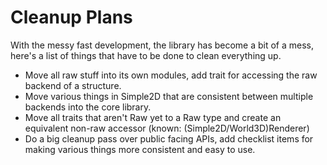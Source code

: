 # Cleanup Plans
With the messy fast development, the library has become a bit of a mess, here's
a list of things that have to be done to clean everything up.

- Move all raw stuff into its own modules, add trait for accessing the raw
    backend of a structure.
- Move various things in Simple2D that are consistent between multiple backends
    into the core library.
- Move all traits that aren't Raw yet to a Raw type and create an equivalent
    non-raw accessor (known: (Simple2D/World3D)Renderer)
- Do a big cleanup pass over public facing APIs, add checklist items for making
    various things more consistent and easy to use.
